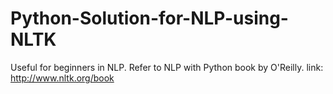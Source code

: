 # Python-Solution-for-NLP-using-NLTK
Useful for beginners in NLP.
Refer to NLP with Python book by O'Reilly.
link: http://www.nltk.org/book
